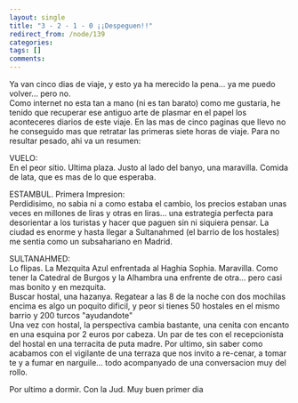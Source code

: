 ```yaml
---
layout: single
title: "3 - 2 - 1 - 0 ¡¡Despeguen!!"
redirect_from: /node/139
categories:
tags: []
comments: 
---
```

Ya van cinco dias de viaje, y esto ya ha merecido la pena... ya me puedo volver... pero no.  
Como internet no esta tan a mano (ni es tan barato) como me gustaria, he tenido que recuperar ese antiguo arte de plasmar en el papel los aconteceres diarios de este viaje. En las mas de cinco paginas que llevo no he conseguido mas que retratar las primeras siete horas de viaje. Para no resultar pesado, ahi va un resumen:  

VUELO:  
En el peor sitio. Ultima plaza. Justo al lado del banyo, una maravilla. Comida de lata, que es mas de lo que esperaba.  

ESTAMBUL. Primera Impresion:  
Perdidisimo, no sabia ni a como estaba el cambio, los precios estaban unas veces en millones de liras y otras en liras... una estrategia perfecta para desorientar a los turistas y hacer que paguen sin ni siquiera pensar. La ciudad es enorme y hasta llegar a Sultanahmed (el barrio de los hostales) me sentia como un subsahariano en Madrid.  

SULTANAHMED:  
Lo flipas. La Mezquita Azul enfrentada al Haghia Sophia. Maravilla. Como tener la Catedral de Burgos y la Alhambra una enfrente de otra... pero casi mas bonito y en mezquita.  
Buscar hostal, una hazanya. Regatear a las 8 de la noche con dos mochilas encima es algo un poquito dificil, y peor si tienes 50 hostales en el mismo barrio y 200 turcos "ayudandote"  
Una vez con hostal, la perspectiva cambia bastante, una cenita con encanto en una esquina por 2 euros por cabeza. Un par de tes con el recepcionista del hostal en una terracita de puta madre. Por ultimo, sin saber como acabamos con el vigilante de una terraza que nos invito a re-cenar, a tomar te y a fumar en narguile... todo acompanyado de una conversacion muy del rollo.  

Por ultimo a dormir. Con la Jud. Muy buen primer dia
